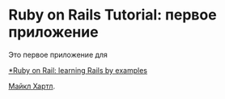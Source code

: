 # Ruby on Rails Tutorial: первое приложение

Это первое приложение для

[*Ruby on Rail: learning Rails by examples](http://railstutorial.org/)

 [Майкл Хартл](http://michaelhartl.com/).
